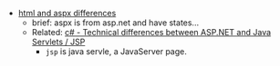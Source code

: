 ---
title: #website #network
date: 2024-06-16 03:34:15 PM
starred: False
tags: network, website
body: |    
  - [html and aspx differences](https://stackoverflow.com/questions/43563082/getting-confused-about-aspx-and-html#:~:text=html%20page%20%3a%20a%20web%20page,html%20content%20in%20the%20browser%2e)
    - brief: aspx is from asp.net and have states...
    - Related: [c# - Technical differences between ASP.NET and Java Servlets / JSP](https://stackoverflow.com/questions/3371300/technical-differences-between-asp-net-and-java-servlets-jsp)
      - `jsp` is java servle, a JavaServer page.
...